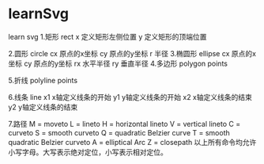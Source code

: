 # learnSvg
learn svg
1.矩形 rect
	x 定义矩形左侧位置
	y 定义矩形的顶端位置

2.圆形 circle
	cx  原点的x坐标
	cy  原点的y坐标
	r 半径
3.椭圆形 ellipse
	cx  原点的x坐标
	cy  原点的y坐标
	rx  水平半径
	ry  垂直半径
4.多边形  polygon
	points

5.折线 polyline
	points

6.线条 line
	x1 x轴定义线条的开始
	y1 y轴定义线条的开始
	x2 x轴定义线条的结束
	y2 y轴定义线条的结束

7.路径 
	M = moveto 
L = lineto
H = horizontal lineto
V = vertical lineto
C = curveto
S = smooth curveto
Q = quadratic Belzier curve
T = smooth quadratic Belzier curveto
A = elliptical Arc
Z = closepath
以上所有命令均允许小写字母。大写表示绝对定位，小写表示相对定位。